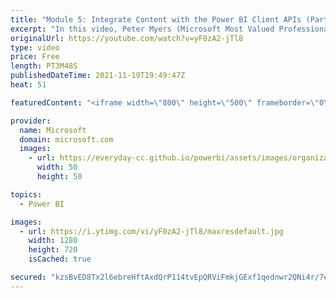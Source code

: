 ```yaml
---
title: "Module 5: Integrate Content with the Power BI Client APIs (Part 2 /2)| Power BI Developer in a Day"
excerpt: "In this video, Peter Myers (Microsoft Most Valued Professional, and course developer) demonstrates how to add client-side filtering and a context menu. It is video 14 of 21.  The Power BI Developer in a Day online course empowers you as an app developer with the technical knowledge required to embed"
originalUrl: https://youtube.com/watch?v=yF0zA2-jTl8
type: video
price: Free
length: PT3M48S
publishedDateTime: 2021-11-19T19:49:47Z
heat: 51

featuredContent: "<iframe width=\"800\" height=\"500\" frameborder=\"0\" src=\"https://www.youtube.com/embed/yF0zA2-jTl8\" allow=\"accelerometer; autoplay; encrypted-media; gyroscope; picture-in-picture\" allowfullscreen></iframe>"

provider:
  name: Microsoft
  domain: microsoft.com
  images:
    - url: https://everyday-cc.github.io/powerbi/assets/images/organizations/microsoft.com-50x50.jpg
      width: 50
      height: 50

topics:
  - Power BI

images:
  - url: https://i.ytimg.com/vi/yF0zA2-jTl8/maxresdefault.jpg
    width: 1280
    height: 720
    isCached: true

secured: "kzsBvED8Tx2l6ebreHftAxdQrP114tvEpQRViFmkjGExf1qednwr2QNi4r/7eK1+GbRgIy49lcTglSiBbCEfA8ZC2uIobd/paer+zLX19miNEEpMxj18ZmaGP1tUHRBdgG3gOYB28QpKn9TQQ9A1TWCUvXrmiKcaVA+c40E80vnb+lERzwKSu4njY50iZuksW5330Kp6Oq3gU0XbTZuQc2GUz3OCGqpUN/n6jJALTSsmJr3RlmUFJmWSmjEwoJUOilyIpCB9xLHDv1Xp7D7Fjn/wboyRqNJzaZfnh7PtTupQXn/IkO79cbsUwUtiN87sNrpMgj3ysF+8KCWUgfWWiPQzkTlzkIrnpoHkVy6TifH4aY54QSCy926pv6TPCoaBNyqKL0zaiNfpJQU/wjyEPk1q7Kq7cMf/TxgyOp94y5g=;kOC6WordIPHapVqGzeOYFQ=="
---
```


